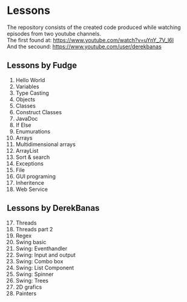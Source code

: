 # Lessons
The repository consists of the created code produced while watching episodes from two youtube channels. 
<br>
The first found at: https://www.youtube.com/watch?v=uYnY_7V_l6I
<br>
And the secound: https://www.youtube.com/user/derekbanas

## Lessons by Fudge
  1. Hello World
  2. Variables
  3. Type Casting
  4. Objects
  5. Classes
  6. Construct Classes
  7. JavaDoc
  8. If Else
  9. Enumurations
  12. Arrays
  13. Multidimensional arrays
  14. ArrayList
  15. Sort & search
  16. Exceptions
  17. File
  18. GUI programing
  19. Inheritence
  20. Web Service
 
 ## Lessons by DerekBanas
  17. Threads
  18. Threads part 2
  19. Regex
  20. Swing basic
  21. Swing: Eventhandler
  22. Swing: Input and output
  24. Swing: Combo box
  25. Swing: List Component
  26. Swing: Spinner
  27. Swing: Trees
  47. 2D grafics
  48. Painters
